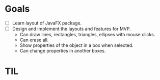 # Goals
- [ ] Learn layout of JavaFX package.
- [ ] Design and implement the layouts and features for MVP.
  - Can draw lines, rectangles, triangles, ellipses with mouse clicks.
  - Can erase all.
  - Show properties of the object in a box when selected.
  - Can change properties in another boxes.

# TIL
